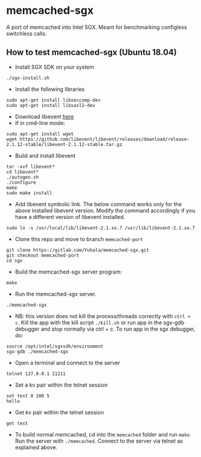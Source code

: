 # memcached-sgx

A port of memcached into Intel SGX. Meant for benchmarking configless switchless calls.

## How to test memcached-sgx (Ubuntu 18.04)

- Install SGX SDK on your system
```
./sgx-install.sh

```

- Install the following libraries

```
sudo apt-get install libseccomp-dev
sudo apt-get install libsasl2-dev

```
- Download libevent [here](https://github.com/libevent/libevent/releases/download/release-2.1.12-stable/libevent-2.1.12-stable.tar.gz)
- If in cmd-line mode: 

```
sudo apt-get install wget
wget https://github.com/libevent/libevent/releases/download/release-2.1.12-stable/libevent-2.1.12-stable.tar.gz
```
- Build and install libevent

```
tar -xvf libevent*
cd libevent*
./autogen.sh
./configure
make
sudo make install

```
- Add libevent symbolic link. The below command works only for the above installed libevent version. Modify the command accordingly if you have a different version of libevent installed.

```
sudo ln -s /usr/local/lib/libevent-2.1.so.7 /usr/lib/libevent-2.1.so.7

```
- Clone this repo and move to branch `memcached-port`

```
git clone https://gitlab.com/Yuhala/memcached-sgx.git
git checkout memcached-port
cd sgx

```

- Build the memcached-sgx server program:

```
make 

```  

- Run the memcached-sgx server.
```
./memcached-sgx

```

- NB: this version does not kill the process/threads correctly with `ctrl + c`. Kill the app with the kill script `./kill.sh` or run app in the sgx-gdb debugger and stop normally via ctrl + c. To run app in the sgx debugger, do:

```
source /opt/intel/sgxsdk/environment 
sgx-gdb ./memcached-sgx

```

- Open a terminal and connect to the server

```
telnet 127.0.0.1 11211

```
- Set a kv pair within the telnet session

```
set test 0 100 5
hello

```
- Get kv pair within the telnet session

```
get test

```
- To build normal memcached, cd into the `memcached` folder and run `make`. Run the server with `./memcached`. Connect to the server via telnet as explained above.

